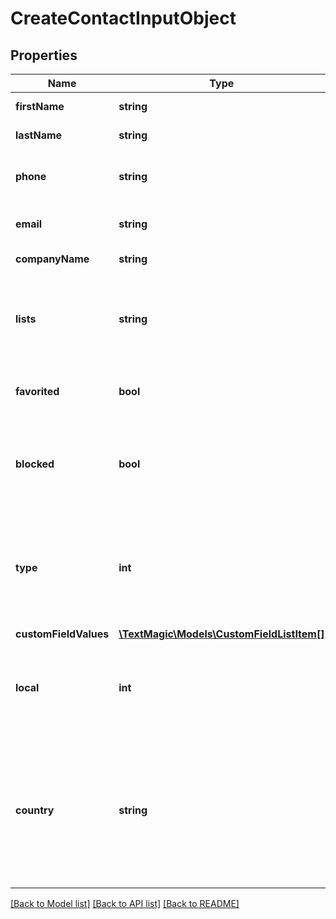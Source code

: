# CreateContactInputObject

## Properties
Name | Type | Description | Notes
------------ | ------------- | ------------- | -------------
**firstName** | **string** | Contact first name. | [optional] 
**lastName** | **string** | Contact last name. | [optional] 
**phone** | **string** | Phone number in [E.164 format](https://en.wikipedia.org/wiki/E.164). | [optional] 
**email** | **string** | Contact email address. | [optional] 
**companyName** | **string** | Company name. | [optional] 
**lists** | **string** | Contact [list](https://docs.textmagic.com/#tag/Lists) ID. Each contact must be assigned to at least one list. | [optional] 
**favorited** | **bool** | Is the contact marked as favorite? | [optional] 
**blocked** | **bool** | Is the contact blocked for outgoing and incoming messaging? | [optional] 
**type** | **int** | Force type of phone. Possible values: 0 is landline; 1 is mobile; default is -1 (auto-detection). | [optional] 
**customFieldValues** | [**\TextMagic\Models\CustomFieldListItem[]**](CustomFieldListItem.md) |  | [optional] 
**local** | **int** | Treat phone numbers passed in the request body as local. | [optional] 
**country** | **string** | The 2-letter ISO country code for local phone numbers, used when local is  set to true. Default is the account country. | [optional] 

[[Back to Model list]](../README.md#documentation-for-models) [[Back to API list]](../README.md#documentation-for-api-endpoints) [[Back to README]](../README.md)


